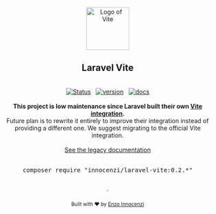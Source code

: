 <p align="center">
  <br />
  <a href="https://github.com/innocenzi/laravel-vite">
    <img width="100" src="./docs/src/public/logo.svg" alt="Logo of Vite">
  </a>
  <br />
</p>

<h2 align="center">Laravel Vite</h2>

<p align="center">
  <br />
  <a href="https://github.com/innocenzi/laravel-vite/actions?query=workflow%3Atests"><img alt="Status" src="https://github.com/innocenzi/laravel-vite/workflows/tests/badge.svg"></a>
  <span>&nbsp;</span>
  <a href="https://github.com/innocenzi/laravel-vite/releases"><img alt="version" src="https://img.shields.io/github/v/release/innocenzi/laravel-vite?include_prereleases&label=version&logo=github&logoColor=white"></a>
  <span>&nbsp;</span>
  <a href="https://laravel-vite.dev"><img alt="docs" src="https://img.shields.io/badge/documentation-online-blue?logo=readthedocs&logoColor=white"></a>
  <br />
  <br />
  <b>This project is low maintenance since Laravel built their own <a href="https://github.com/laravel/vite-plugin">Vite integration</a>.</b>
  <br />
  Future plan is to rewrite it entirely to improve their integration instead of providing a different one. We suggest migrating to the official Vite integration.
  <br />
  <br />
  <a href="https://laravel-vite.dev">See the legacy documentation</a>
  <br />
  <br />
  <pre><div align="center">composer require "innocenzi/laravel-vite:0.2.*"</div></pre>
</p>

<p align="center">
  <br />
  ·
  <br />
  <br />
  <sub>Built with ❤︎ by <a href="https://twitter.com/enzoinnocenzi">Enzo Innocenzi</a>
</p>
